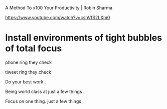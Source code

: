 A Method To x100 Your Productivity | Robin Sharma

https://www.youtube.com/watch?v=cshVfS2LXm0


# Install environments of tight bubbles of total focus 

phone ring they check 

tiweet ring they check 

Do your best work . 


Being world class at just a few things .


Focus on one thing. just a few things .
